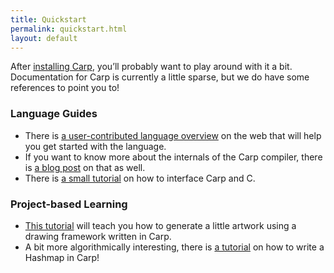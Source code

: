 ```yaml
---
title: Quickstart
permalink: quickstart.html
layout: default
---
```

After [installing Carp](./install.html), you’ll probably want to play around
with it a bit. Documentation for Carp is currently a little sparse, but we do
have some references to point you to!

### Language Guides

- There is [a user-contributed language overview](https://blog.veitheller.de/Carp.html)
  on the web that will help you get started with the language.
- If you want to know more about the internals of the Carp compiler, there is
  [a blog post](https://blog.veitheller.de/The_Carp_Compiler_%28as_of_2017%29.html)
  on that as well.
- There is [a small tutorial](https://blog.veitheller.de/Carp_and_C_%28as_of_2017%29.html)
  on how to interface Carp and C.

### Project-based Learning

- [This tutorial](https://blog.veitheller.de/Introducing_anima.html) will teach
  you how to generate a little artwork using a drawing framework written in
  Carp.
- A bit more algorithmically interesting, there is [a
  tutorial](https://blog.veitheller.de/Lets_Write_a_Hashmap_in_Carp.html) on
  how to write a Hashmap in Carp!

